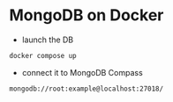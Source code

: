 # MongoDB on Docker
- launch the DB
```bash
docker compose up
```

- connect it to MongoDB Compass
```
mongodb://root:example@localhost:27018/
```